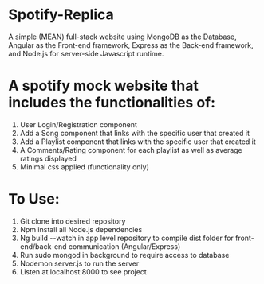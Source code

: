 Spotify-Replica
==============
A simple (MEAN) full-stack website using MongoDB as the Database, Angular as the Front-end framework, Express as the Back-end framework,  and Node.js for server-side Javascript runtime.

A spotify mock website that includes the functionalities of:
===========
1) User Login/Registration component
2) Add a Song component that links with the specific user that created it
3) Add a Playlist component that links with the specific user that created it
4) A Comments/Rating component for each playlist as well as average ratings displayed
5) Minimal css applied (functionality only)

To Use:
=======
1) Git clone into desired repository
2) Npm install all Node.js dependencies
3) Ng build --watch in app level repository to compile dist folder for front-end/back-end communication (Angular/Express)
4) Run sudo mongod in background to require access to database
5) Nodemon server.js to run the server
6) Listen at localhost:8000 to see project
